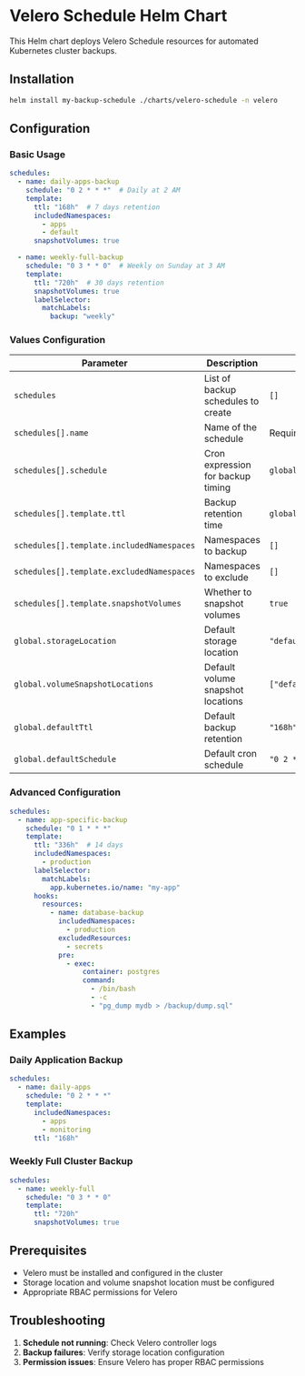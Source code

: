 # Velero Schedule Helm Chart

This Helm chart deploys Velero Schedule resources for automated Kubernetes cluster backups.

## Installation

```bash
helm install my-backup-schedule ./charts/velero-schedule -n velero
```

## Configuration

### Basic Usage

```yaml
schedules:
  - name: daily-apps-backup
    schedule: "0 2 * * *"  # Daily at 2 AM
    template:
      ttl: "168h"  # 7 days retention
      includedNamespaces:
        - apps
        - default
      snapshotVolumes: true

  - name: weekly-full-backup
    schedule: "0 3 * * 0"  # Weekly on Sunday at 3 AM
    template:
      ttl: "720h"  # 30 days retention
      snapshotVolumes: true
      labelSelector:
        matchLabels:
          backup: "weekly"
```

### Values Configuration

| Parameter | Description | Default |
|-----------|-------------|---------|
| `schedules` | List of backup schedules to create | `[]` |
| `schedules[].name` | Name of the schedule | Required |
| `schedules[].schedule` | Cron expression for backup timing | `global.defaultSchedule` |
| `schedules[].template.ttl` | Backup retention time | `global.defaultTtl` |
| `schedules[].template.includedNamespaces` | Namespaces to backup | `[]` |
| `schedules[].template.excludedNamespaces` | Namespaces to exclude | `[]` |
| `schedules[].template.snapshotVolumes` | Whether to snapshot volumes | `true` |
| `global.storageLocation` | Default storage location | `"default"` |
| `global.volumeSnapshotLocations` | Default volume snapshot locations | `["default"]` |
| `global.defaultTtl` | Default backup retention | `"168h"` |
| `global.defaultSchedule` | Default cron schedule | `"0 2 * * *"` |

### Advanced Configuration

```yaml
schedules:
  - name: app-specific-backup
    schedule: "0 1 * * *"
    template:
      ttl: "336h"  # 14 days
      includedNamespaces:
        - production
      labelSelector:
        matchLabels:
          app.kubernetes.io/name: "my-app"
      hooks:
        resources:
          - name: database-backup
            includedNamespaces:
              - production
            excludedResources:
              - secrets
            pre:
              - exec:
                  container: postgres
                  command:
                    - /bin/bash
                    - -c
                    - "pg_dump mydb > /backup/dump.sql"
```

## Examples

### Daily Application Backup
```yaml
schedules:
  - name: daily-apps
    schedule: "0 2 * * *"
    template:
      includedNamespaces:
        - apps
        - monitoring
      ttl: "168h"
```

### Weekly Full Cluster Backup
```yaml
schedules:
  - name: weekly-full
    schedule: "0 3 * * 0"
    template:
      ttl: "720h"
      snapshotVolumes: true
```

## Prerequisites

- Velero must be installed and configured in the cluster
- Storage location and volume snapshot location must be configured
- Appropriate RBAC permissions for Velero

## Troubleshooting

1. **Schedule not running**: Check Velero controller logs
2. **Backup failures**: Verify storage location configuration
3. **Permission issues**: Ensure Velero has proper RBAC permissions